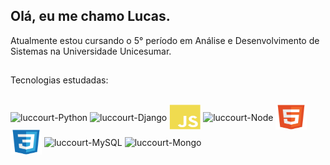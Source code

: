 ## Olá, eu me chamo Lucas.
Atualmente estou cursando o 5° período em Análise e Desenvolvimento de Sistemas na Universidade Unicesumar.

##
Tecnologias estudadas:
<div style="display: inline_block"><br>
  <img align="center" alt="luccourt-Python" height="40" width="50" svg xmlns="http://www.w3.org/2000/svg" (https://img.icons8.com/?size=100&id=l75OEUJkPAk4&format=png&color=000000)>
  <img align="center" alt="luccourt-Django" height="40" width="50" src="https://cdn.jsdelivr.net/gh/devicons/devicon@latest/icons/django/django-plain-wordmark.svg" />
  <img align="center" alt="luccourt-Js" height="40" width="50" src="https://raw.githubusercontent.com/devicons/devicon/master/icons/javascript/javascript-plain.svg">
  <img align="center" alt="luccourt-Node" height="40" width="50" src="https://cdn.jsdelivr.net/gh/devicons/devicon@latest/icons/nodejs/nodejs-original-wordmark.svg" >
  <img align="center" alt="luccourt-HTML" height="40" width="50" src="https://raw.githubusercontent.com/devicons/devicon/master/icons/html5/html5-original.svg">
  <img align="center" alt="luccourt-CSS" height="40" width="50" src="https://raw.githubusercontent.com/devicons/devicon/master/icons/css3/css3-original.svg">
  <img align="center" alt="luccourt-MySQL" height="40" width="50" src="https://cdn.jsdelivr.net/gh/devicons/devicon@latest/icons/mysql/mysql-original.svg" />
  <img align="center" alt="luccourt-Mongo" height="40" width="50" src="https://cdn.jsdelivr.net/gh/devicons/devicon@latest/icons/mongodb/mongodb-original.svg" />
</div>
  
  ##



















<!--
**luccourt/luccourt** is a ✨ _special_ ✨ repository because its `README.md` (this file) appears on your GitHub profile.

Here are some ideas to get you started:

- 🔭 I’m currently working on ...
- 🌱 I’m currently learning ...
- 👯 I’m looking to collaborate on ...
- 🤔 I’m looking for help with ...
- 💬 Ask me about ...
- 📫 How to reach me: ...
- 😄 Pronouns: ...
- ⚡ Fun fact: ...
-->
